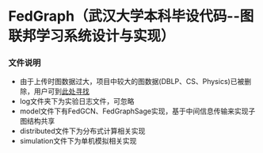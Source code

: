 # FedGraph（武汉大学本科毕设代码--图联邦学习系统设计与实现）

### 文件说明
- 由于上传时图数据过大，项目中较大的图数据(DBLP、CS、Physics)已被删除，用户可到[此处寻找](https://pytorch-geometric.readthedocs.io/en/latest/modules/datasets.html)
- log文件夹下为实验日志文件，可忽略
- model文件下有FedGCN、FedGraphSage实现，基于中间信息传输来实现子图结构共享
- distributed文件下为分布式计算相关实现
- simulation文件下为单机模拟相关实现



